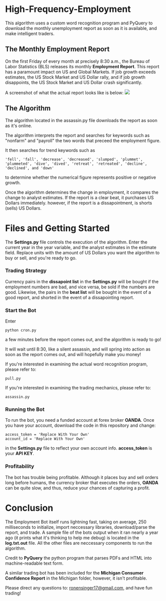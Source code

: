 # High-Frequency-Employment
This algorithm uses a custom word recognition program and PyQuery to download the monthly unemployment report as soon as it is available, and make intelligent traders.

## The Monthly Employment Report
On the first Friday of every month at precisely 8:30 a.m., the Bureau of Labor Statistics (BLS) releases its monthly **Employment Report**. This report has a paramount impact on US and Global Markets.
If job growth exceeds estimates, the US Stock Market and US Dollar rally, and if job growth disappoints, the US Stock Market and US Dollar crash significantly.

A screenshot of what the actual report looks like is below:
![](http://ronen.io/report.PNG)


## The Algorithm
The algorithm located in the assassin.py file downloads the report as soon as it's online.

The algorithm interprets the report and searches for keywords such as "nonfarm" and "payroll" the two words that preceed the employment figure.

It then searches for trend keywords such as 

```
'fell', 'fall', 'decrease', 'decreased', 'slumped', 'plummet', 'plummeted', 'dive', 'dived', 'retreat', 'retreated', 'decline', 'declined', and 'down' 
```
to determine whether the numerical figure represents positive or negative growth.

Once the algorithm determines the change in employment, it compares the change to analyst estimates. If the report is a clear beat, it purchases US Dollars immediately. however, if the report is a dissapointment, is shorts (sells) US Dollars.

# Files and Getting Started
The **Settings.py** file controls the execution of the algorithm. Enter the current year in the year variable, and the analyst estimates in the estimate field.
Replace units with the amount of US Dollars you want the algorithm to buy or sell, and you're ready to go. 

### Trading Strategy
Currency pairs in the **dissapoint list** in the **Settings.py** will be bought if the employment numbers are bad, and vice versa, be sold if the numbers are good.
Likewise, the pairs in the **beat list** will be bought in the event of a good report, and shorted in the event of a dissapointing report.

### Start the Bot
Enter
```
python cron.py
```
a few minutes before the report comes out, and the algorithm is ready to go!

It will  wait until 8:30, like a silent assassin, and will spring into action as soon as the report comes out, and will hopefully make you money!

If you're interested in examining the actual word recognition program, please refer to:
```
pull.py
```
If you're interested in examining the trading mechanics, please refer to:
```
assassin.py
```

### Running the Bot

To run the bot, you need a funded account at forex broker **OANDA**. Once you have your account, download the code in this repository and change:
```
access_token = 'Replace With Your Own'
account_id = 'Replace With Your Own'
```
in the **Settings.py** file to reflect your own account info. **access_token** is your **API KEY**.

### Profitability
The bot has trouble being profitable. Although it places buy and sell orders long before humans, the currency broker that executes the orders, **OANDA** can be quite slow, and thus, reduce your chances of capturing a profit.


# Conclusion
The Employment Bot itself runs lightning fast, taking on average, 250 milliseconds to initialize, import neccessary libraries, download/parse the report, and trade.
A sample file of the bots output when it ran nearly a year ago (it prints what it's thinking to help me debug) is located in the **log.txt.out** file.
All the other files are neccessary components to run the algorithm.

Credit to **PyQuery** the python program that parses PDFs and HTML into machine-readable text form.

A similar trading bot has been included for the **Michigan Consumer Confidence Report** in the Michigan folder, however, it isn't profitable.

Please direct any questions to: ronensinger17@gmail.com, and have fun trading!

